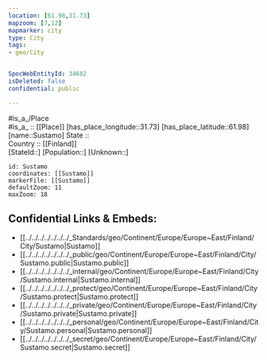 ```yaml
---
location: [61.98,31.73] 
mapzoom: [7,12] 
mapmarker: city 
type: City
tags:
- geo/City


SpocWebEntityId: 34682
isDeleted: false
confidential: public

---
```

#is_a_/Place  
#is_a_ :: [[Place]] 
[has_place_longitude::31.73] 
[has_place_latitude::61.98] 
[name::Sustamo] 
State ::  
Country :: [[Finland]]  
[StateId::] 
[Population::] 
[Unknown::] 


```leaflet
id: Sustamo
coordinates: [[Sustamo]] 
markerFile: [[Sustamo]] 
defaultZoom: 11 
maxZoom: 18
```


## Confidential Links & Embeds: 
- [[../../../../../../../_Standards/geo/Continent/Europe/Europe~East/Finland/City/Sustamo|Sustamo]] 
- [[../../../../../../../_public/geo/Continent/Europe/Europe~East/Finland/City/Sustamo.public|Sustamo.public]] 
- [[../../../../../../../_internal/geo/Continent/Europe/Europe~East/Finland/City/Sustamo.internal|Sustamo.internal]] 
- [[../../../../../../../_protect/geo/Continent/Europe/Europe~East/Finland/City/Sustamo.protect|Sustamo.protect]] 
- [[../../../../../../../_private/geo/Continent/Europe/Europe~East/Finland/City/Sustamo.private|Sustamo.private]] 
- [[../../../../../../../_personal/geo/Continent/Europe/Europe~East/Finland/City/Sustamo.personal|Sustamo.personal]] 
- [[../../../../../../../_secret/geo/Continent/Europe/Europe~East/Finland/City/Sustamo.secret|Sustamo.secret]] 
